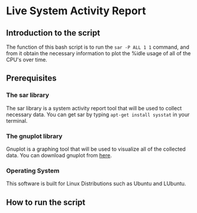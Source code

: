 Live System Activity Report
===========================

Introduction to the script
--------------------------

The function of this bash script is to run the `sar -P ALL 1 1` command, and from it obtain the necessary information to plot the %idle usage of all of the CPU's over time.

Prerequisites
-------------

### The sar library

The sar library is a system activity report tool that will be used to collect necessary data.
You can get sar by typing `apt-get install sysstat` in your terminal.

### The gnuplot library

Gnuplot is a graphing tool that will be used to visualize all of the collected data.
You can download gnuplot from [here](https://sourceforge.net/projects/gnuplot/files/gnuplot/).

### Operating System

This software is built for Linux Distributions such as Ubuntu and LUbuntu.

How to run the script
---------------------

